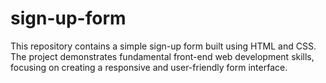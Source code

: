 # sign-up-form
 This repository contains a simple sign-up form built using HTML and CSS. The project demonstrates fundamental front-end web development skills, focusing on creating a responsive and user-friendly form interface.
